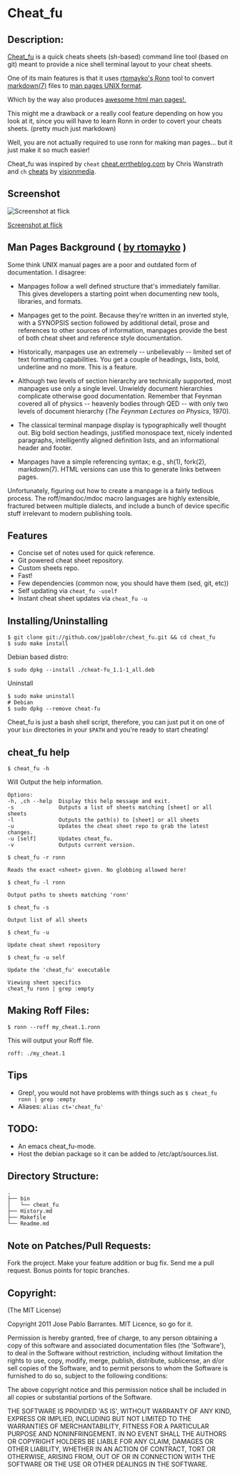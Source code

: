 # Cheat_fu

## Description:

[Cheat_fu](http://cheat-fu.heroku.com/) is a quick cheats sheets (sh-based) command line tool (based on git) meant to provide a nice shell terminal layout to your cheat sheets.

One of its main features is that it uses [rtomayko's Ronn](https://github.com/rtomayko/ronn) tool to convert
[markdown(7)](http://daringfireball.net/projects/markdown/syntax) files to [man pages UNIX format](http://man.cx/man).

Which by the way also produces [awesome html man pages!.](http://rtomayko.github.com/ronn/ronn.1.html)

This might me a drawback or a really cool feature depending on how you look at it, since you will have to learn Ronn in order to covert your cheats sheets. (pretty much just markdown)

Well, you are not actually required to use ronn for making man pages... but it just make it so much easier!

Cheat_fu was inspired by `cheat` [cheat.errtheblog.com](cheat.errtheblog.com) by Chris Wanstrath and `ch` [cheats](https://github.com/visionmedia/ch) by [visionmedia](https://github.com/visionmedia).

## Screenshot

![Screenshot at flick](http://farm6.static.flickr.com/5016/5517136146_624976a477_z.jpg)

[Screenshot at flick](http://www.flickr.com/photos/30142618@N02/5517136146/)

## Man Pages Background ( [by rtomayko](https://github.com/rtomayko/ronn) )

Some think UNIX manual pages are a poor and outdated form of documentation. I
disagree:

- Manpages follow a well defined structure that's immediately familiar. This
  gives developers a starting point when documenting new tools, libraries, and
  formats.

- Manpages get to the point. Because they're written in an inverted style, with
  a SYNOPSIS section followed by additional detail, prose and references to
  other sources of information, manpages provide the best of both cheat sheet
  and reference style documentation.

- Historically, manpages use an extremely -- unbelievably -- limited set of
  text formatting capabilities. You get a couple of headings, lists, bold,
  underline and no more. This is a feature.

- Although two levels of section hierarchy are technically supported, most
  manpages use only a single level. Unwieldy document hierarchies complicate
  otherwise good documentation. Remember that Feynman covered all of physics
  -- heavenly bodies through QED -- with only two levels of document hierarchy
  (_The Feynman Lectures on Physics_, 1970).

- The classical terminal manpage display is typographically well thought out.
  Big bold section headings, justified monospace text, nicely indented
  paragraphs, intelligently aligned definition lists, and an informational
  header and footer.

- Manpages have a simple referencing syntax; e.g., sh(1), fork(2), markdown(7).
  HTML versions can use this to generate links between pages.

Unfortunately, figuring out how to create a manpage is a fairly tedious process.
The roff/mandoc/mdoc macro languages are highly extensible, fractured between
multiple dialects, and include a bunch of device specific stuff irrelevant to
modern publishing tools.

## Features
  * Concise set of notes used for quick reference.
  * Git powered cheat sheet repository.
  * Custom sheets repo.
  * Fast!
  * Few dependencies (common now, you should have them (sed, git, etc))
  * Self updating via `cheat_fu -uself`
  * Instant cheat sheet updates via `cheat_fu -u`

## Installing/Uninstalling

    $ git clone git://github.com/jpablobr/cheat_fu.git && cd cheat_fu
    $ sudo make install

Debian based distro:

    $ sudo dpkg --install ./cheat-fu_1.1-1_all.deb

Uninstall

    $ sudo make uninstall
    # Debian
    $ sudo dpkg --remove cheat-fu

Cheat_fu is just a bash shell script, therefore, you can just put it on one of your `bin` directories in your `$PATH` and you're ready to start cheating!

## cheat_fu help

`$ cheat_fu -h`

Will Output the help information.

    Options:
    -h, ,ch --help	Display this help message and exit.
    -s              Outputs a list of sheets matching [sheet] or all sheets
    -l              Outputs the path(s) to [sheet] or all sheets
    -u              Updates the cheat sheet repo to grab the latest changes.
    -u [self]       Updates cheat_fu.
    -v              Outputs current version.

    $ cheat_fu -r ronn

    Reads the exact <sheet> given. No globbing allowed here!

    $ cheat_fu -l ronn

    Output paths to sheets matching 'ronn'

    $ cheat_fu -s

    Output list of all sheets

    $ cheat_fu -u

    Update cheat sheet repository

    $ cheat_fu -u self

    Update the 'cheat_fu' executable

    Viewing sheet specifics
    cheat_fu ronn | grep :empty

## Making Roff Files:

`$ ronn --roff my_cheat.1.ronn`

This will output your Roff file.

`roff: ./my_cheat.1`

## Tips

   * Grep!, you would not have problems with things such as `$ cheat_fu ronn | grep :empty`
   * Aliases: `alias ct='cheat_fu'`

## TODO:

   * An emacs cheat_fu-mode.
   * Host the debian package so it can be added to /etc/apt/sources.list.

## Directory Structure:
    .
    ├── bin
    │   └── cheat_fu
    ├── History.md
    ├── Makefile
    └── Readme.md

## Note on Patches/Pull Requests:

Fork the project.
Make your feature addition or bug fix.
Send me a pull request. Bonus points for topic branches.

## Copyright:

(The MIT License)

Copyright 2011 Jose Pablo Barrantes. MIT Licence, so go for it.

Permission is hereby granted, free of charge, to any person obtaining
a copy of this software and associated documentation files (the
'Software'), to deal in the Software without restriction, including
without limitation the rights to use, copy, modify, merge, publish,
distribute, sublicense, an d/or sell copies of the Software, and to
permit persons to whom the Software is furnished to do so, subject to
the following conditions:

The above copyright notice and this permission notice shall be
included in all copies or substantial portions of the Software.

THE SOFTWARE IS PROVIDED 'AS IS', WITHOUT WARRANTY OF ANY KIND,
EXPRESS OR IMPLIED, INCLUDING BUT NOT LIMITED TO THE WARRANTIES OF
MERCHANTABILITY, FITNESS FOR A PARTICULAR PURPOSE AND NONINFRINGEMENT.
IN NO EVENT SHALL THE AUTHORS OR COPYRIGHT HOLDERS BE LIABLE FOR ANY
CLAIM, DAMAGES OR OTHER LIABILITY, WHETHER IN AN ACTION OF CONTRACT,
TORT OR OTHERWISE, ARISING FROM, OUT OF OR IN CONNECTION WITH THE
SOFTWARE OR THE USE OR OTHER DEALINGS IN THE SOFTWARE.
